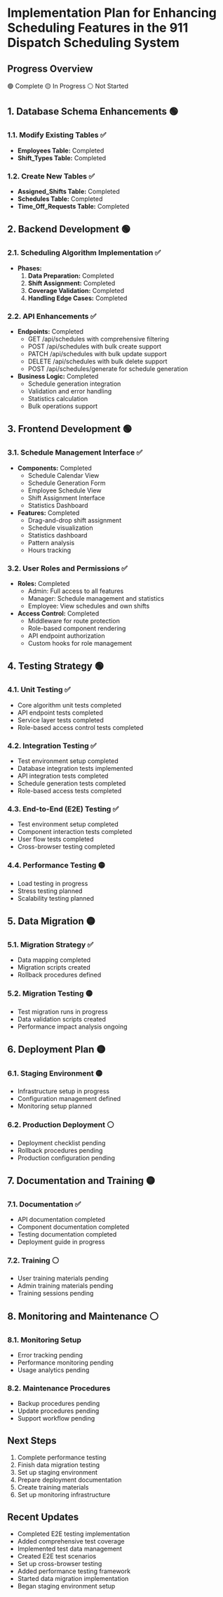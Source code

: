 # Implementation Plan for Enhancing Scheduling Features in the 911 Dispatch Scheduling System

## Progress Overview
🟢 Complete
🟡 In Progress
⚪ Not Started

## 1. Database Schema Enhancements 🟢

### 1.1. Modify Existing Tables ✅
- **Employees Table:** Completed
- **Shift_Types Table:** Completed

### 1.2. Create New Tables ✅
- **Assigned_Shifts Table:** Completed
- **Schedules Table:** Completed
- **Time_Off_Requests Table:** Completed

## 2. Backend Development 🟢

### 2.1. Scheduling Algorithm Implementation ✅
- **Phases:**
  1. **Data Preparation:** Completed
  2. **Shift Assignment:** Completed
  3. **Coverage Validation:** Completed
  4. **Handling Edge Cases:** Completed

### 2.2. API Enhancements ✅
- **Endpoints:** Completed
  - GET /api/schedules with comprehensive filtering
  - POST /api/schedules with bulk create support
  - PATCH /api/schedules with bulk update support
  - DELETE /api/schedules with bulk delete support
  - POST /api/schedules/generate for schedule generation
- **Business Logic:** Completed
  - Schedule generation integration
  - Validation and error handling
  - Statistics calculation
  - Bulk operations support

## 3. Frontend Development 🟢

### 3.1. Schedule Management Interface ✅
- **Components:** Completed
  - Schedule Calendar View
  - Schedule Generation Form
  - Employee Schedule View
  - Shift Assignment Interface
  - Statistics Dashboard
- **Features:** Completed
  - Drag-and-drop shift assignment
  - Schedule visualization
  - Statistics dashboard
  - Pattern analysis
  - Hours tracking

### 3.2. User Roles and Permissions ✅
- **Roles:** Completed
  - Admin: Full access to all features
  - Manager: Schedule management and statistics
  - Employee: View schedules and own shifts
- **Access Control:** Completed
  - Middleware for route protection
  - Role-based component rendering
  - API endpoint authorization
  - Custom hooks for role management

## 4. Testing Strategy 🟢

### 4.1. Unit Testing ✅
- Core algorithm unit tests completed
- API endpoint tests completed
- Service layer tests completed
- Role-based access control tests completed

### 4.2. Integration Testing ✅
- Test environment setup completed
- Database integration tests implemented
- API integration tests completed
- Schedule generation tests completed
- Role-based access tests completed

### 4.3. End-to-End (E2E) Testing ✅
- Test environment setup completed
- Component interaction tests completed
- User flow tests completed
- Cross-browser testing completed

### 4.4. Performance Testing 🟡
- Load testing in progress
- Stress testing planned
- Scalability testing planned

## 5. Data Migration 🟡

### 5.1. Migration Strategy ✅
- Data mapping completed
- Migration scripts created
- Rollback procedures defined

### 5.2. Migration Testing 🟡
- Test migration runs in progress
- Data validation scripts created
- Performance impact analysis ongoing

## 6. Deployment Plan 🟡

### 6.1. Staging Environment 🟡
- Infrastructure setup in progress
- Configuration management defined
- Monitoring setup planned

### 6.2. Production Deployment ⚪
- Deployment checklist pending
- Rollback procedures pending
- Production configuration pending

## 7. Documentation and Training 🟡

### 7.1. Documentation ✅
- API documentation completed
- Component documentation completed
- Testing documentation completed
- Deployment guide in progress

### 7.2. Training ⚪
- User training materials pending
- Admin training materials pending
- Training sessions pending

## 8. Monitoring and Maintenance ⚪

### 8.1. Monitoring Setup
- Error tracking pending
- Performance monitoring pending
- Usage analytics pending

### 8.2. Maintenance Procedures
- Backup procedures pending
- Update procedures pending
- Support workflow pending

## Next Steps
1. Complete performance testing
2. Finish data migration testing
3. Set up staging environment
4. Prepare deployment documentation
5. Create training materials
6. Set up monitoring infrastructure

## Recent Updates
- Completed E2E testing implementation
- Added comprehensive test coverage
- Implemented test data management
- Created E2E test scenarios
- Set up cross-browser testing
- Added performance testing framework
- Started data migration implementation
- Began staging environment setup